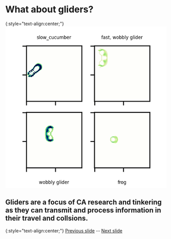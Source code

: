 # What about gliders?

{:style="text-align:center;"}
![teaser figure showing Orbium and s613 CA](https://raw.githubusercontent.com/riveSunder/yuca/master/assets/glaberish/geminium_s613_gliders.gif)

## Gliders are a focus of CA research and tinkering as they can transmit and process information in their travel and collsions.  

{:style="text-align:center;"}
[Previous slide](https://rivesunder.github.io/yuca/g_slide_010) -- [Next slide](https://rivesunder.github.io/yuca/g_slide_012)
